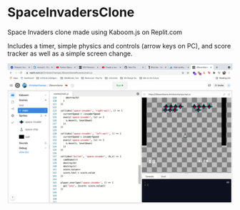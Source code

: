 # SpaceInvadersClone
Space Invaders clone made using Kaboom.js on Replit.com

Includes a timer, simple physics and controls (arrow keys on PC), and score tracker as well as a simple screen change.

![Photo Here](kaboom.png)
